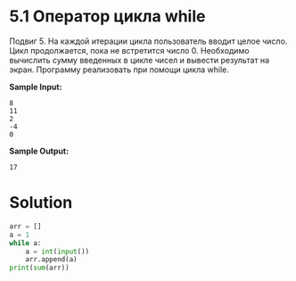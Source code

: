 # 5.1 Оператор цикла while

Подвиг 5. На каждой итерации цикла пользователь вводит целое число. Цикл продолжается, пока не встретится число 0.
Необходимо вычислить сумму введенных в цикле чисел и вывести результат на экран. Программу реализовать при помощи цикла
while.

**Sample Input:**

```
8
11
2
-4
0
```

**Sample Output:**

```
17
```

# Solution

```python
arr = []
a = 1
while a:
    a = int(input())
    arr.append(a)
print(sum(arr))
```